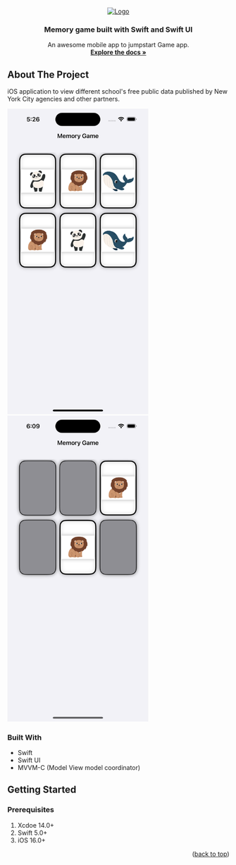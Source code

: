 <a name="readme-top"></a>
<!--
*** Thanks for checking out the dotnet-core-api project. If you have a suggestion
*** that would make this better, please fork the repo and create a pull request
*** or simply open an issue with the tag "enhancement".
*** Don't forget to give the project a star!
*** Thanks again! Now go create something AMAZING! :D
-->


<!-- PROJECT LOGO -->
<br />
<div align="center">
  <a href="[https://github.com/bhoomijv04/MemoryGame]">
    <img src="https://raw.githubusercontent.com/othneildrew/Best-README-Template/master/images/logo.png" alt="Logo" width="80" height="80">
  </a>

  <h3 align="center">Memory game built with Swift and Swift UI</h3>

  <p align="center">
    An awesome mobile app to jumpstart Game app.
    <br />
    <a href="https://github.com/bhoomijv04/MemoryGame"><strong>Explore the docs »</strong></a>
    <br />

  </p>
</div>

<!-- ABOUT THE PROJECT -->
## About The Project

iOS application to view different school's free public data published by New York City agencies and other partners.


<img src="https://github.com/bhoomijv04/MemoryGame/blob/main/Screenshot/GameView.png" width="320"/> <img src="https://github.com/bhoomijv04/MemoryGame/blob/main/Screenshot/Matched.png" width="320"/>

<!-- BUILT WITH -->
### Built With

* Swift
* Swift UI
* MVVM-C (Model View model coordinator)

<!-- GETTING STARTED -->
## Getting Started

### Prerequisites

 1. Xcdoe 14.0+
 2. Swift 5.0+
 3. iOS 16.0+

<p align="right">(<a href="#readme-top">back to top</a>)</p>

<!-- markdownlint-restore -->
<!-- prettier-ignore-end -->

<!-- ALL-CONTRIBUTORS-LIST:END -->

